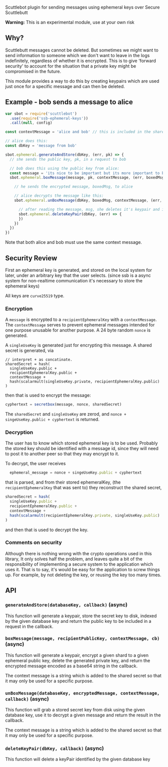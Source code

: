 
Scuttlebot plugin for sending messages using ephemeral keys over Secure Scuttlebutt

**Warning:** This is an experimental module, use at your own risk

## Why? 

Scuttlebutt messages cannot be deleted.  But sometimes we might want to send information to someone which we don't want to leave in the logs indefinitely, regardless of whether it is encrypted.  This is to give 'forward security' to account for the situation that a private key might be compromised in the future.

This module provides a way to do this by creating keypairs which are used just once for a specific message and can then be deleted. 

## Example - bob sends a message to alice

```js
var sbot = require('scuttlebot')
  .use(require('ssb-ephemeral-keys'))  
  .call(null, config)

const contextMessage = 'alice and bob' // this is included in the shared secret

// alice does this:
const dbKey = 'message from bob'

sbot.ephemeral.generateAndStore(dbKey, (err, pk) => {
  // she sends the public key, pk, in a request to bob

  // bob does this using the public key from alice:
  const message = 'its nice to be important but its more important to be nice'
  sbot.ephemeral.boxMessage(message, pk, contextMessage, (err, boxedMsg) => {

    // he sends the encrypted message, boxedMsg, to alice

    // alice decrypts the message like this:
    sbot.ephemeral.unBoxMessage(dbKey, boxedMsg, contextMessage, (err, msg) => {

      // after reading the message, msg, she deletes it's keypair and it is gone forever...    
      sbot.ephemeral.deleteKeyPair(dbKey, (err) => {
      })
    })
  })
})
```

Note that both alice and bob must use the same context message.

## Security Review

First an ephemeral key is generated, and stored on the local system for later, under an arbitrary
key that the user selects. (since ssb is a async system for non-realtime communication it's necessary to store the ephemeral keys)

All keys are `curve25519` type.

### Encryption

A `message` is encrypted to a `recipientEphemeralKey` with a `contextMessage`.
The `contextMessage` serves to prevent ephemeral messages intended for one purpose
unusable for another purpose. A 24 byte random `nonce` is generated.

A `singleUseKey` is generated just for encrypting this message. A shared secret is generated,
via

```
// interpret + as concatinate.
sharedSecret = hash(
  singleUseKey.public +
  recipientEphemeralKey.public +
  contextMessage +
  hash(scalarmult(singleUseKey.private, recipientEphemeralKey.public)
)
```

then that is used to encrypt the message:

``` js
cyphertext = secretbox(message, nonce, sharedSecret)
```

The `sharedSecret` and `singleUseKey` are zerod,
and `nonce + singeUseKey.public + cyphertext` is returned.

### Decryption

The user has to know which stored ephemeral key is to be used.
Probably the stored key should be identified with a message id,
since they will need to post it to another peer so that they may encrypt to it.

To decrypt, the user receives

``` js
  ephemeral_message = nonce + singeUseKey.public + cyphertext
```
that is parsed, and from their stored ephemeralKey, (the `recipientEphemeralKey` that was sent to)
they reconstruct the shared secret,

``` js
sharedSecret = hash(
  singleUseKey.public +
  recipientEphemeralKey.public +
  contextMessage +
  hash(scalarmult(recipientEphemeralKey.private, singleUseKey.public)
)
```
and then that is used to decrypt the key.

### Comments on security

Although there is nothing wrong with the crypto operations used in this library,
It only solves half the problem, and leaves quite a bit of the responsibility of
implementing a secure system to the application which uses it. That is to say,
it's would be easy for the application to screw things up. For example,
by not deleting the key, or reusing the key too many times.

## API

### `generateAndStore(databaseKey, callback)` (async)

This function will generate a keypair, store the secret key
to disk, indexed by the given database key and return
the public key to be included in a request in the callback.

### `boxMessage(message, recipientPublicKey, contextMessage, cb)` (async)

This function will generate a keypair, encrypt a given shard to
a given ephemeral public key, delete the generated private key, 
and return the encrypted message encoded as a base64 string in the callback.
 
The context message is a string which is added to the shared
secret so that it may only be used for a specific purpose.

### `unBoxMessage(databaseKey, encryptedMessage, contextMessage, callback)` (async)

This function will grab a stored secret key from disk using the
given database key, use it to decrypt a given message and return the
result in the callback.

The context message is a string which is added to the shared
secret so that it may only be used for a specific purpose.

### `deleteKeyPair(dbKey, callback)` (async)

This function will delete a keyPair identified by the given database key

